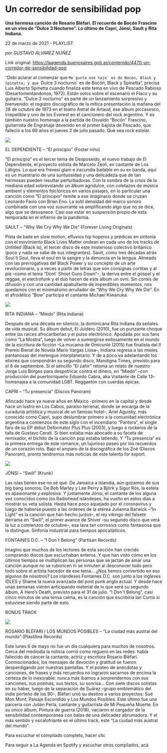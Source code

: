 # Un corredor de sensibilidad pop

**Una hermosa canción de Rosario Bléfari. El recuerdo de Bocón Frascino en un vivo de “Dulce 3 Nocturno”. Lo último de Capri, Jónsi, Sault y Rita Indiana.**

22 de marzo de 2021 - PLAYLIST

_por GUSTAVO ÁLVAREZ NÚÑEZ_

Link original: https://laagenda.buenosaires.gob.ar/contenido/4470-un-corredor-de-sensibilidad-pop



“Debí aclarar al comenzar que `Me gusta ese tajo´ es de Bocón, Black y Spinetta; y que `Dulce 3 nocturno´ es de Bocón, Black y Spinetta”, precisa Luis Alberto Spinetta cuando finaliza este tema en vivo de Pescado Rabioso (Desartomentándonos, 1972). Están solos sobre el escenario el Flaco y su guitarra. “Dulce 3 nocturno” es parte de un lanzamiento sorpresivo y bienvenido: el registro discográfico de la mítica presentación la mañana del 28 de octubre de 1973 en el teatro Astral de Artaud, ese álbum piccasesco, irrepetible y uno de los Everest en el cancionero del rock argentino. Y es también nuestro homenaje a la partida de Osvaldo “Bocón” Frascino, guitarrista de Engranaje devenido en el primer bajista de Pescado, que falleció a los 69 años el jueves 2 de julio pasado. Que sea rock estelar.




![](https://cdn.flowlikemusic.com/files/images/42479/cdffb8d3-9ff1-4a69-b46b-73ff804130e9.jpeg)




EL DEPENDIENTE – “El principio” (Foster niño)




“El principio” es el tercer tema de Desposeído, el nuevo trabajo de El Dependiente, el proyecto solista de Marcelo Zeoli, ex cantante de Los Látigos. Lo que era frenesí glam e iracundia bailable en su ex banda, aquí es un muestrario de una suntuosidad y una delicadeza que de tan hermosas pueden resultar perturbadoras. Con la sombra de la crisis de la mediana edad sobrevolando un álbum agridulce, con coletazos de música ambient y elementos folclóricos en varios pasajes, en lo particular una canción como “El principio” remite a ese imaginario donde se cruzan Leonardo Favio con Brian Eno. La sutil densidad del marco sonoro combinada con una voz susurrante va amplificando algo que no se dice, algo que se desvanece. Casi ese estar en suspensión propio de esta temporada en el infierno de la pandemia.




SAULT – “Why We Cry Why We Die” (Forever Living Originals)




Pista de baile en slow motion, efluvios hip hoperos y prédicas en sintonía con el movimiento Black Lives Matter ondean en cada uno de los tracks de Untitled (Black Is), el tercer disco de este misterioso colectivo británico (poco y nada se sabe de sus integrantes). Sault, como tres décadas atrás Soul II Soul, lleva el soul en la sangre y la denuncia en la lengua. Alineado con las prerrogativas del Black Power y su concepto de un arte revolucionario, y a veces a partir de letras que son consignas cortitas y al pie –como el tema “Dont´ Shoot Guns Down”–, la deriva entre el góspel y el reggae, el electrofunk y el dub hacen de este álbum un ovni. Sin cortes de difusión y con una cantidad apabullante de imperdibles momentos, nos quedamos con el minimalismo arrullador de “Why We Cry Why We Die”. En el afrodélico “Bow” participa el cantante Michael Kiwanuka.




![](https://cdn.flowlikemusic.com/files/images/42480/c9f4cccc-ae3b-452c-a795-a0bc6a0cc2e7.jpeg)




RITA INDIANA – “Miedo” (Rita Indiana)




Después de una década en silencio, la dominicana Rita Indiana da señales de vida musical. Su álbum debut, El Juidero (2010), fue un punzante choque entre las raíces afrocaribeñas y el pulso electrónico. Apodada por sus fans como “La Mostra”, luego de volver a sumergirse exitosamente en el mundo de la escritura de ficción –La mucama de Omicunlé (2015) fue finalista del II Premio Bienal de Novela Mario Vargas Llosa–, Indiana regresa a las mieles pantanosas del merengue interplanetario. Y de a poco va adelantando los elixires que compondrán su segundo disco, Mandigna Times, previsto para el 8 de septiembre. Si el sencillo “El zahir” retoma un relato de nuestro Jorge Luis Borges para despotricar contra el dinero, en “Miedo” –con producción del puertorriqueño Eduardo Cabra, aka Visitante de Calle 13– homenajea a la comunidad LGBT. Reggaetón con cuerdas épicas.




CAPRI – “Tu presencia” (Discos Panoram)




Afincado hace ya nueve años en México –primero en la capital y desde hace un lustro en Los Cabos, paraíso terrenal, donde se encarga de la curaduría artística y musical de un famoso hotel–, Ariel Aguisky, más conocido como Capri, supo deslumbrar primero a la comunidad electrónica argentina a comienzos de este siglo con el incendiario “Pantera”, el single faro de su EP debut Deformator Plus Plus (2003), y luego a rockeros de la talla de Gustavo Cerati. Si bien estaba más abocado a su faceta de remixador, el bichito de la canción pop estaba latiendo. Y “Tu presencia” es la primera entrega de este romance, un lujurioso paseo por los recuerdos de un corazón roto. Bajo el amparo de la discográfica de los Zoé (Discos Panoram), pronto tendremos más noticias de este talento for export.




![](https://cdn.flowlikemusic.com/files/images/42481/21c56e71-04f4-4384-868e-891d4fa9dc77.jpeg)




JÓNSI – “Swill” (Krunk)




Las islas tienen ese no sé qué. De Jamaica a Islandia, aún gozamos de sus big bang sonoros. De Bob Marley y Lee Perry a Björk y Sigur Rós, la estela es apasionante y explosiva. Y justamente Jónsi, el cantante de los alguna vez conocidos como los Radiohead islandeses, ha vuelto en estos días a mostrar su veta solista. Hasta hace poco aquejado por el coronavirus y luego de haberse puesto a las órdenes de la etérea Julianna Barwick –“In Light” es la canción que han hecho juntos–, el rey vikingo del falsete derrama en “Swill”, el primer avance de Shiver –su segundo disco que verá la luz a comienzos de octubre–, esa lava tan corrosiva como fantasiosa que lo distingue. Sinfonía industrial para tiempos apocalípticos.




FONTAINES D.C. – “I Don´t Belong” (Partisan Records)




Imagino que muchos de los lectores de esta sección han crecido comprando discos que escuchaban enteros. Y que han visto cómo en los últimos tiempos se multiplican las personas que se jactan de amar una canción aunque no se ruboricen ni se inmuten al desconocer todo pero todo sobre el artista hacedor de ese tema… ¿Nos hemos convertido en eso algunos de nosotros? Los irlandeses Fontaines D.C. son junto a los ingleses IDLES y Shame la nueva avanzada del post punk anglo actual. Y desde hace unas semanas vienen anticipando material de lo que será su segundo álbum, A Hero’s Death, previsto para el 31 de julio. “I Don´t Belong”, casi cinco minutos de una tensa calma, es la canción que escribiría Ian Curtis si estuviese siendo parte de esto.




BONUS TRACK




![](https://cdn.flowlikemusic.com/files/images/42483/4714fbc9-0877-42b2-a7c9-2bba530757da.jpeg)




ROSARIO BLÉFARI / LOS MUNDOS POSIBLES – “La ciudad más austral del mundo” (Plastilina Records)




Este lunes 6 de mayo no fue un día cualquiera para muchos de nosotros. Cerca del mediodía la noticia corrió como reguero en las redes: había fallecido de cáncer la cantante, actriz y escritora Rosario Bléfari. Conmocionados, los mensajes de devoción y gratitud se fueron desperdigando por nuestras pantallas. Y el posteo de anécdotas y canciones, de frases y más recuerdos no lograron sacarnos de encima la certeza de lo inexorable: nunca más íbamos a sorprendernos con sus canciones, sus poemas, sus textos, su sonrisa… Con siete discos solistas en su haber, luego de la separación de Suárez –grupo emblemático del indie porteño de los 90–, Bléfari unió su destino a varios proyectos: Sué Mon Mont, Paisaje Escondido y Los Mundos Posibles. Este último fue una parceria con Julián Perla, cantante y guitarrista de Mi Pequeña Muerte. En su único álbum, Pintura de guerra (2018), vaciaron el cargador de la sensibilidad contemporánea con balas de una delicadez abrumadora. Y el más sentido y escalofriante es el último track, este “La ciudad más austral del mundo”.




Para escuchar el compilado completo, hacer clic




Para seguir a La Agenda en Spotify y escuchar otros compilados, acá



